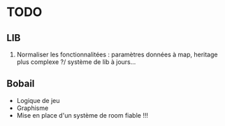 # TODO

## LIB
1. Normaliser les fonctionnalitées : paramètres données à map, heritage plus complexe ?/ système de lib à jours...

## Bobail
- Logique de jeu
- Graphisme
- Mise en place d'un système de room fiable !!!


